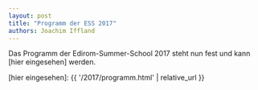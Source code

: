 ```yaml
---
layout: post
title: "Programm der ESS 2017"
authors: Joachim Iffland
---
```


Das Programm der Edirom-Summer-School 2017 steht nun fest und kann [hier 
eingesehen] werden.

[hier eingesehen]: {{ '/2017/programm.html' | relative_url }}
